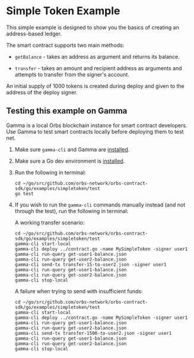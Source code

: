 # Simple Token Example

This simple example is designed to show you the basics of creating an address-based ledger.

The smart contract supports two main methods:

* `getBalance` - takes an address as argument and returns its balance.

* `transfer` - takes an amount and recipient address as arguments and attempts to transfer from the signer's account.

An initial supply of 1000 tokens is created during deploy and given to the address of the deploy signer.

## Testing this example on Gamma

Gamma is a local Orbs blockchain instance for smart contract developers. Use Gamma to test smart contracts locally before deploying them to test net.

1. Make sure `gamma-cli` and Gamma are [installed](../../../GAMMA.md).

2. Make sure a Go dev environment is [installed](../../../README.md).

3. Run the following in terminal:

    ```
    cd ~/go/src/github.com/orbs-network/orbs-contract-sdk/go/examples/simpletoken/test
    go test
    ```
    
4. If you wish to run the `gamma-cli` commands manually instead (and not through the test), run the following in terminal:

    A working transfer scenario:

    ```
    cd ~/go/src/github.com/orbs-network/orbs-contract-sdk/go/examples/simpletoken/test
    gamma-cli start-local
    gamma-cli deploy ../contract.go -name MySimpleToken -signer user1
    gamma-cli run-query get-user1-balance.json
    gamma-cli run-query get-user2-balance.json
    gamma-cli send-tx transfer-15-to-user2.json -signer user1
    gamma-cli run-query get-user1-balance.json
    gamma-cli run-query get-user2-balance.json
    gamma-cli stop-local
    ```
    
    A failure when trying to send with insufficient funds:
    
    ```
    cd ~/go/src/github.com/orbs-network/orbs-contract-sdk/go/examples/simpletoken/test
    gamma-cli start-local
    gamma-cli deploy ../contract.go -name MySimpleToken -signer user1
    gamma-cli run-query get-user1-balance.json
    gamma-cli run-query get-user2-balance.json
    gamma-cli send-tx transfer-1500-to-user2.json -signer user1
    gamma-cli run-query get-user1-balance.json
    gamma-cli run-query get-user2-balance.json
    gamma-cli stop-local
    ```